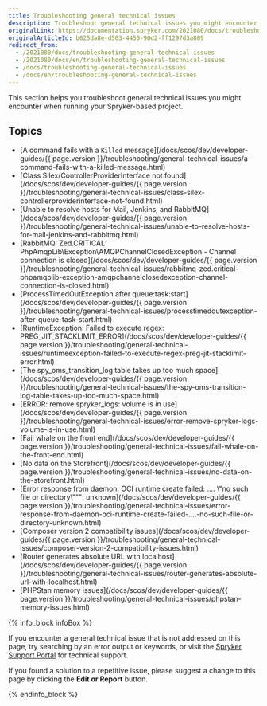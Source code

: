 ```yaml
---
title: Troubleshooting general technical issues
description: Troubleshoot general technical issues you might encounter when running your Spryker-based project
originalLink: https://documentation.spryker.com/2021080/docs/troubleshooting-general-technical-issues
originalArticleId: b625da8e-d503-4450-90d2-ff1297d3a809
redirect_from:
  - /2021080/docs/troubleshooting-general-technical-issues
  - /2021080/docs/en/troubleshooting-general-technical-issues
  - /docs/troubleshooting-general-technical-issues
  - /docs/en/troubleshooting-general-technical-issues
---
```


This section helps you troubleshoot general technical issues you might encounter when running your Spryker-based project.

## Topics

* [A command fails with a `Killed` message](/docs/scos/dev/developer-guides/{{ page.version }}/troubleshooting/general-technical-issues/a-command-fails-with-a-killed-message.html)
* [Class Silex/ControllerProviderInterface not found](/docs/scos/dev/developer-guides/{{ page.version }}/troubleshooting/general-technical-issues/class-silex-controllerproviderinterface-not-found.html)
* [Unable to resolve hosts for Mail, Jenkins, and RabbitMQ](/docs/scos/dev/developer-guides/{{ page.version }}/troubleshooting/general-technical-issues/unable-to-resolve-hosts-for-mail-jenkins-and-rabbitmq.html)
* [RabbitMQ: Zed.CRITICAL: PhpAmqpLib\Exception\AMQPChannelClosedException - Channel connection is closed](/docs/scos/dev/developer-guides/{{ page.version }}/troubleshooting/general-technical-issues/rabbitmq-zed.critical-phpamqplib-exception-amqpchannelclosedexception-channel-connection-is-closed.html)
* [ProcessTimedOutException after queue:task:start](/docs/scos/dev/developer-guides/{{ page.version }}/troubleshooting/general-technical-issues/processtimedoutexception-after-queue-task-start.html)
* [RuntimeException: Failed to execute regex: PREG_JIT_STACKLIMIT_ERROR](/docs/scos/dev/developer-guides/{{ page.version }}/troubleshooting/general-technical-issues/runtimeexception-failed-to-execute-regex-preg-jit-stacklimit-error.html)
* [The spy_oms_transition_log table takes up too much space](/docs/scos/dev/developer-guides/{{ page.version }}/troubleshooting/general-technical-issues/the-spy-oms-transition-log-table-takes-up-too-much-space.html)
* [ERROR: remove spryker_logs: volume is in use](/docs/scos/dev/developer-guides/{{ page.version }}/troubleshooting/general-technical-issues/error-remove-spryker-logs-volume-is-in-use.html)
* [Fail whale on the front end](/docs/scos/dev/developer-guides/{{ page.version }}/troubleshooting/general-technical-issues/fail-whale-on-the-front-end.html)
* [No data on the Storefront](/docs/scos/dev/developer-guides/{{ page.version }}/troubleshooting/general-technical-issues/no-data-on-the-storefront.html)
* [Error response from daemon: OCI runtime create failed: .... \\\"no such file or directory\\\"\"": unknown](/docs/scos/dev/developer-guides/{{ page.version }}/troubleshooting/general-technical-issues/error-response-from-daemon-oci-runtime-create-failed-....-no-such-file-or-directory-unknown.html)
* [Composer version 2 compatibility issues](/docs/scos/dev/developer-guides/{{ page.version }}/troubleshooting/general-technical-issues/composer-version-2-compatibility-issues.html)
* [Router generates absolute URL with localhost](/docs/scos/dev/developer-guides/{{ page.version }}/troubleshooting/general-technical-issues/router-generates-absolute-url-with-localhost.html)
* [PHPStan memory issues](/docs/scos/dev/developer-guides/{{ page.version }}/troubleshooting/general-technical-issues/phpstan-memory-issues.html)




{% info_block infoBox %}

If you encounter a general technical issue that is not addressed on this page, try searching by an error output or keywords, or visit the [Spryker Support Portal](https://spryker.force.com/support/s/) for technical support.

If you found a solution to a repetitive issue, please suggest a change to this page by clicking the **Edit or Report** button.

{% endinfo_block %}
